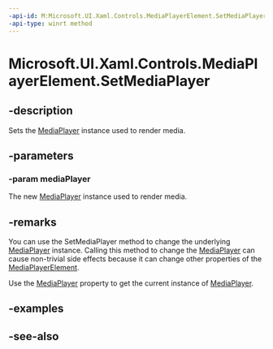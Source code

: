 ```yaml
---
-api-id: M:Microsoft.UI.Xaml.Controls.MediaPlayerElement.SetMediaPlayer(Windows.Media.Playback.MediaPlayer)
-api-type: winrt method
---
```


<!-- Method syntax
public void SetMediaPlayer(Windows.Media.Playback.MediaPlayer mediaPlayer)
-->

# Microsoft.UI.Xaml.Controls.MediaPlayerElement.SetMediaPlayer

## -description
Sets the [MediaPlayer](/uwp/api/windows.media.playback.mediaplayer) instance used to render media.

## -parameters
### -param mediaPlayer
The new [MediaPlayer](/uwp/api/windows.media.playback.mediaplayer) instance used to render media.

## -remarks
You can use the SetMediaPlayer method to change the underlying [MediaPlayer](/uwp/api/windows.media.playback.mediaplayer) instance. Calling this method to change the [MediaPlayer](/uwp/api/windows.media.playback.mediaplayer) can cause non-trivial side effects because it can change other properties of the [MediaPlayerElement](mediaplayerelement.md).

Use the [MediaPlayer](mediaplayerelement_mediaplayer.md) property to get the current instance of [MediaPlayer](/uwp/api/windows.media.playback.mediaplayer).

## -examples

## -see-also
